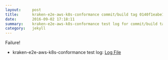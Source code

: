 ```yaml
---
layout:     post
title:      kraken-e2e-aws-k8s-conformance commit/build tag 0140f1eabe1911f4ca90d22cf266b176387977da
date:       2016-09-02 17:18:11
summary:    kraken-e2e-aws-k8s-conformance test log for commit/build tag 0140f1eabe1911f4ca90d22cf266b176387977da.
category:   jekyll
---
```


Failure!

- kraken-e2e-aws-k8s-conformance test log: [Log File](http://s3-us-west-2.amazonaws.com/kraken-e2e-logs/testlet.kubeme.io/kraken-e2e-aws-k8s-conformance/4/build-log.txt)
